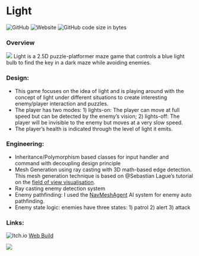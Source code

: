 # Light
![GitHub](https://img.shields.io/github/license/Floneyyang/light)
![Website](https://img.shields.io/website?url=https%3A%2F%2Ffloney.itch.io%2Flight)
![GitHub code size in bytes](https://img.shields.io/github/languages/code-size/Floneyyang/Light)
### Overview
![](/light1.gif)
Light is a 2.5D puzzle-platformer maze game that controls a blue light bulb to find the key in a dark maze while avoiding enemies.

### Design:
- This game focuses on the idea of light and is playing around with the concept of light under different situations to create interesting enemy/player interaction and puzzles. 
- The player has two modes: 1) lights-on: The player can move at full speed but can be detected by the enemy’s vision; 2) lights-off: The player will be invisible to the enemy but moves at a very slow speed. 
- The player’s health is indicated through the level of light it emits. 


### Engineering:
- Inheritance/Polymorphism based classes for input handler and command with decoupling design principle
- Mesh Generation using ray casting with 3D math-based edge detection. This mesh generation technique is based on @Sebastian Lague’s tutorial on the [field of view visualisation](https://github.com/SebLague/Field-of-View). 
- Ray casting enemy detection system
- Enemy pathfinding: I used the [NavMeshAgent](https://docs.unity3d.com/ScriptReference/AI.NavMeshAgent.html) AI system for enemy auto pathfinding.
- Enemy state logic: enemies have three states: 1) patrol 2) alert 3) attack

### Links: 
<img alt="Itch.io" src="https://img.shields.io/badge/Itch%20-%23FF0B34.svg?&style=for-the-badge&logo=Itch.io&logoColor=white"/> [Web Build](https://floney.itch.io/light)

![](/light2.gif)
